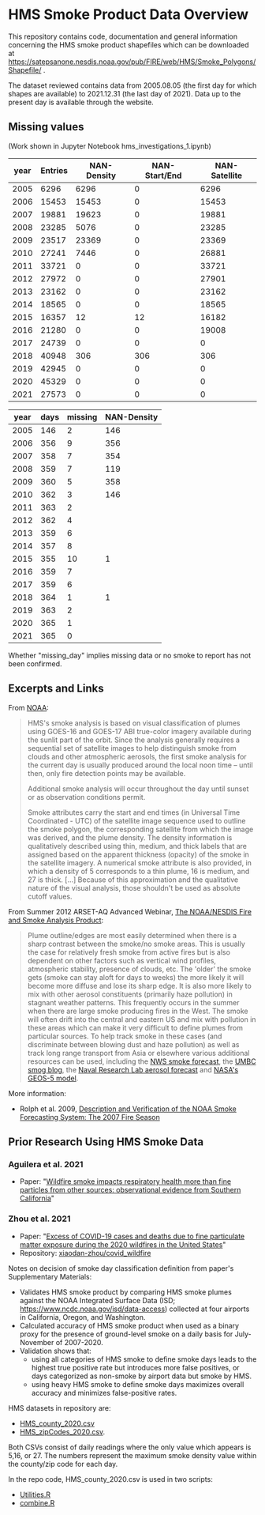 # HMS Smoke Product Data Overview
This repository contains code, documentation and general information concerning the
HMS smoke product shapefiles which can be downloaded at
https://satepsanone.nesdis.noaa.gov/pub/FIRE/web/HMS/Smoke_Polygons/Shapefile/ .

The dataset reviewed contains data from 2005.08.05 (the first day for which shapes are
available) to 2021.12.31 (the last day of 2021). Data up to the present day is available
through the website.

## Missing values
(Work shown in Jupyter Notebook hms_investigations_1.ipynb)

| year | Entries | NAN-Density | NAN-Start/End | NAN-Satellite |
|------|---------|-------------|---------------|---------------|
| 2005 | 6296    | 6296        | 0             | 6296          |
| 2006 | 15453   | 15453       | 0             | 15453         |
| 2007 | 19881   | 19623       | 0             | 19881         |
| 2008 | 23285   | 5076        | 0             | 23285         |
| 2009 | 23517   | 23369       | 0             | 23369         |
| 2010 | 27241   | 7446        | 0             | 26881         |
| 2011 | 33721   | 0           | 0             | 33721         |
| 2012 | 27972   | 0           | 0             | 27901         |
| 2013 | 23162   | 0           | 0             | 23162         |
| 2014 | 18565   | 0           | 0             | 18565         |
| 2015 | 16357   | 12          | 12            | 16182         |
| 2016 | 21280   | 0           | 0             | 19008         |
| 2017 | 24739   | 0           | 0             | 0             |
| 2018 | 40948   | 306         | 306           | 306           |
| 2019 | 42945   | 0           | 0             | 0             |
| 2020 | 45329   | 0           | 0             | 0             |
| 2021 | 27573   | 0           | 0             | 0             |


| year | days | missing | NAN-Density |
|------|------|---------|-------------|
| 2005 | 146  | 2       | 146         |
| 2006 | 356  | 9       | 356         |
| 2007 | 358  | 7       | 354         |
| 2008 | 359  | 7       | 119         |
| 2009 | 360  | 5       | 358         |
| 2010 | 362  | 3       | 146         |
| 2011 | 363  | 2       |             |
| 2012 | 362  | 4       |             |
| 2013 | 359  | 6       |             |
| 2014 | 357  | 8       |             |
| 2015 | 355  | 10      | 1           |
| 2016 | 359  | 7       |             |
| 2017 | 359  | 6       |             |
| 2018 | 364  | 1       | 1           |
| 2019 | 363  | 2       |             |
| 2020 | 365  | 1       |             |
| 2021 | 365  | 0       |             |

Whether "missing_day" implies missing data or no smoke to report has not been confirmed.


## Excerpts and Links

From [NOAA](https://www.ospo.noaa.gov/Products/land/hms.html#about):

> HMS's smoke analysis is based on visual classification of plumes using GOES-16 and GOES-17
ABI true-color imagery available during the sunlit part of the orbit. Since the analysis
generally requires a sequential set of satellite images to help distinguish smoke from
clouds and other atmospheric aerosols, the first smoke analysis for the current day is
usually produced around the local noon time – until then, only fire detection points may
be available.
>
> Additional smoke analysis will occur throughout the day until sunset or as observation
conditions permit.
>
> Smoke attributes carry the start and end times (in Universal Time Coordinated - UTC) of
the satellite image sequence used to outline the smoke polygon, the corresponding
satellite from which the image was derived, and the plume density. The density information
is qualitatively described using thin, medium, and thick labels that are assigned based
on the apparent thickness (opacity) of the smoke in the satellite imagery. A numerical
smoke attribute is also provided, in which a density of 5 corresponds to a thin plume, 16
is medium, and 27 is thick. [...] Because of this approximation and the qualitative nature
of the visual analysis, those shouldn't be used as absolute cutoff values.

From Summer 2012 ARSET-AQ Advanced Webinar, [The NOAA/NESDIS Fire and Smoke Analysis Product](https://appliedsciences.nasa.gov/sites%/default/files/2021-04/NOAA_Smoke_Product.doc):

> Plume outline/edges are most easily determined when there is a sharp contrast between
the smoke/no smoke areas. This is usually the case for relatively fresh smoke from
active fires but is also dependent on other factors such as vertical wind profiles,
atmospheric stability, presence of clouds, etc.  The 'older' the smoke gets (smoke can
stay aloft for days to weeks) the more likely it will become more diffuse and lose
its sharp edge. It is also more likely to mix with other aerosol constituents
(primarily haze pollution) in stagnant weather patterns. This frequently occurs in the
summer when there are large smoke producing fires in the West. The smoke will often
drift into the central and eastern US and mix with pollution in these areas which can
make it very difficult to define plumes from particular sources. To help track smoke in
these cases (and discriminate between blowing dust and haze pollution) as well as track
long range transport from Asia or elsewhere various additional resources can be used,
including the [NWS smoke forecast](http://airquality.weather.gov/), the
[UMBC smog blog](http://alg.umbc.edu/usaq/), the
[Naval Research Lab aerosol forecast](http://www.nrlmry.navy.mil/aerosol_web/loop_html/globaer_noramer_loop.html) and
[NASA's GEOS-5 model](http://portal.nccs.nasa.gov/cgi-fp/fp_2d_chem.cgi?region=pac&dtg=2012041900&prod=coclbbae&model=fp&tau=000&&region_old=pac&dtg_old=2012041900&prod_old=fineaot&model_old=fp&tau_old=000&&loop=0).

More information:

*  Rolph et al. 2009,
[Description and Verification of the NOAA Smoke Forecasting System: The 2007 Fire Season](https://journals.ametsoc.org/view/journals/wefo/24/2/2008waf2222165_1.xml)


## Prior Research Using HMS Smoke Data

### Aguilera et al. 2021
* Paper: "[Wildfire smoke impacts respiratory health more than fine particles from other sources: observational evidence from Southern California](https://www.ncbi.nlm.nih.gov/pmc/articles/PMC7935892/)"

### Zhou et al. 2021
* Paper: "[Excess of COVID-19 cases and deaths due to fine particulate matter exposure during the 2020 wildfires in the United States](https://www.science.org/doi/10.1126/sciadv.abi8789?url_ver=Z39.88-2003&rfr_id=ori:rid:crossref.org&rfr_dat=cr_pub%20%200pubmed)"
* Repository: [xiaodan-zhou/covid_wildfire](https://github.com/xiaodan-zhou/covid_wildfire)

Notes on decision of smoke day classification definition from paper's Supplementary Materials:
- Validates HMS smoke product by comparing HMS smoke plumes against the NOAA Integrated Surface Data (ISD; https://www.ncdc.noaa.gov/isd/data-access) collected at four airports in California, Oregon, and Washington.
- Calculated accuracy of HMS smoke product when used as a binary proxy for the presence of ground-level smoke on a daily basis for July-November of 2007-2020.
- Validation shows that:
  * using all categories of HMS smoke to define smoke days leads to the highest true positive rate but introduces more false positives, or days categorized as non-smoke by airport data but smoke by HMS.
  * using heavy HMS smoke to define smoke days maximizes overall accuracy and minimizes false-positive rates.

HMS datasets in repository are:
* [HMS_county_2020.csv](https://github.com/xiaodan-zhou/covid_wildfire/blob/master/data/HMS_county_2020.csv)
* [HMS_zipCodes_2020.csv](https://github.com/xiaodan-zhou/covid_wildfire/blob/master/data/HMS_zipCodes_2020.csv).

Both CSVs consist of daily readings where the only value which appears is 5,16, or 27.
The numbers represent the maximum smoke density value within the county/zip code for each day.


In the repo code, HMS_county_2020.csv is used in two scripts:
* [Utilities.R](https://github.com/xiaodan-zhou/covid_wildfire/blob/master/src/Utilities.R)
* [combine.R](https://github.com/xiaodan-zhou/covid_wildfire/blob/master/src/combine.R)
